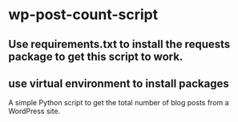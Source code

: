 # wp-post-count-script

## Use requirements.txt to install the requests package to get this script to work.

## use virtual environment to install packages


A simple Python script to get the total number of blog posts from a WordPress site.

